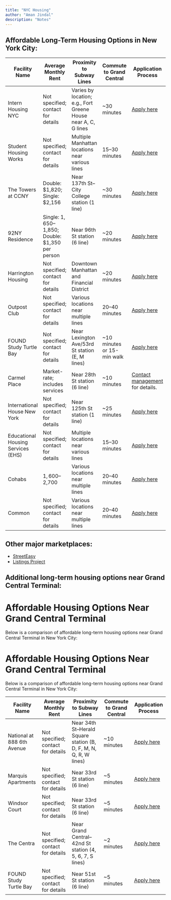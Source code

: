 ```yaml
---
title: "NYC Housing"
author: "Aman Jindal"
description: "Notes"
---
```


## Affordable Long-Term Housing Options in New York City:

| Facility Name             | Average Monthly Rent       | Proximity to Subway Lines                          | Commute to Grand Central | Application Process                                                                                          |
|---------------------------|----------------------------|---------------------------------------------------|--------------------------|--------------------------------------------------------------------------------------------------------------|
| Intern Housing NYC        | Not specified; contact for details | Varies by location; e.g., Fort Greene House near A, C, G lines | ~30 minutes              | <a href="https://interns.nyc/" target="_blank">Apply here</a>                                               |
| Student Housing Works     | Not specified; contact for details | Multiple Manhattan locations near various lines    | 15–30 minutes            | <a href="https://studenthousingworks.com/" target="_blank">Apply here</a>                                   |
| The Towers at CCNY        | Double: $1,820; Single: $2,156 | Near 137th St–City College station (1 line)        | ~30 minutes              | <a href="https://ccnytowers.com/" target="_blank">Apply here</a>                                            |
| 92NY Residence            | Single: $1,650–$1,850; Double: $1,350 per person | Near 96th St station (6 line)             | ~20 minutes              | <a href="https://www.92ny.org/residence" target="_blank">Apply here</a>                                     |
| Harrington Housing        | Not specified; contact for details | Downtown Manhattan and Financial District          | ~20 minutes              | <a href="https://www.harringtonhousing.com/location/new-york-city" target="_blank">Apply here</a>           |
| Outpost Club              | Not specified; contact for details | Various locations near multiple lines               | 20–40 minutes            | <a href="https://outpost-club.com/nyc-intern-housing" target="_blank">Apply here</a>                        |
| FOUND Study Turtle Bay    | Not specified; contact for details | Near Lexington Ave/53rd St station (E, M lines)     | ~10 minutes or 15-min walk | <a href="https://www.foundstudy.com/turtlebay" target="_blank">Apply here</a>                               |
| Carmel Place              | Market-rate; includes services     | Near 28th St station (6 line)                       | ~10 minutes              | <a href="https://en.wikipedia.org/wiki/Carmel_Place" target="_blank">Contact management</a> for details.    |
| International House New York | Not specified; contact for details | Near 125th St station (1 line)                      | ~25 minutes              | <a href="https://www.ihouse-nyc.org/" target="_blank">Apply here</a>                                        |
| Educational Housing Services (EHS) | Not specified; contact for details | Multiple locations near various lines               | 15–30 minutes            | <a href="https://www.studenthousing.org/" target="_blank">Apply here</a>                                    |
| Cohabs                   | $1,600–$2,700              | Various locations near multiple lines               | 20–40 minutes            | <a href="https://www.cohabs.com/" target="_blank">Apply here</a>                                            |
| Common                   | Not specified; contact for details | Various locations near multiple lines               | 20–40 minutes            | <a href="https://www.common.com/" target="_blank">Apply here</a>                                            |


## Other major marketplaces:

- <a href="https://streeteasy.com/" target="_blank">StreetEasy</a>
- <a href="https://www.listingsproject.com/" target="_blank">Listings Project</a>

## Additional long-term housing options near Grand Central Terminal:

# Affordable Housing Options Near Grand Central Terminal

Below is a comparison of affordable long-term housing options near Grand Central Terminal in New York City:

# Affordable Housing Options Near Grand Central Terminal

Below is a comparison of affordable long-term housing options near Grand Central Terminal in New York City:

| Facility Name                     | Average Monthly Rent | Proximity to Subway Lines                          | Commute to Grand Central | Application Process                                                                                              |
|-----------------------------------|----------------------|----------------------------------------------------|--------------------------|--------------------------------------------------------------------------------------------------------------|
| National at 888 6th Avenue        | Not specified; contact for details | Near 34th St–Herald Square station (B, D, F, M, N, Q, R, W lines) | ~10 minutes              | <a href="https://www.nationalcorporatehousing.com/new-york-metro/national888sixthavenue-1" target="_blank">Apply here</a>           |
| Marquis Apartments                | Not specified; contact for details | Near 33rd St station (6 line)                     | ~5 minutes               | <a href="https://www.marquisapts.com/" target="_blank">Apply here</a>           |
| Windsor Court                     | Not specified; contact for details | Near 33rd St station (6 line)                     | ~5 minutes               | <a href="https://www.relatedrentals.com/apartment-rentals/new-york-city/midtown/windsor-court" target="_blank">Apply here</a>           |
| The Centra                        | Not specified; contact for details | Near Grand Central–42nd St station (4, 5, 6, 7, S lines) | ~2 minutes               | <a href="https://www.thecentranyc.com/" target="_blank">Apply here</a>           |
| FOUND Study Turtle Bay            | Not specified; contact for details | Near 51st St station (6 line)                     | ~5 minutes               | <a href="https://www.foundstudy.com/turtlebay" target="_blank">Apply here</a>           |



